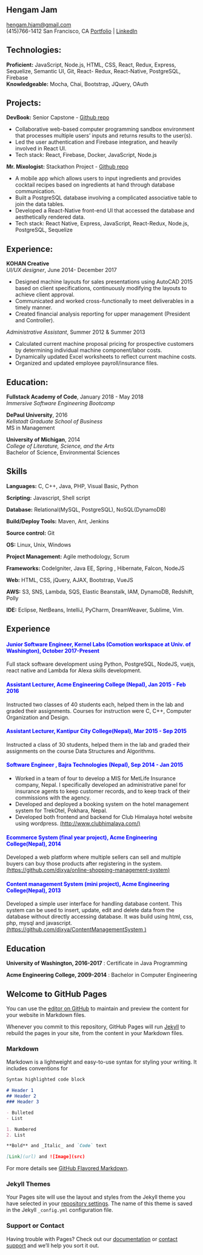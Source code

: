 
## Hengam Jam

hengam.hjam@gmail.com  
(415)766-1412 
San Francisco, CA 
[Portfolio](http://hengamjam.com/) | [LinkedIn](https://www.linkedin.com/in/hengam-jam-b7399a86/)

## Technologies:

**Proficient:** JavaScript, Node.js, HTML, CSS, React, Redux, Express, Sequelize, Semantic UI, Git, React- Redux, React-Native, PostgreSQL, Firebase  
**Knowledgeable:** Mocha, Chai, Bootstrap, JQuery, OAuth

## Projects:

**DevBook:** Senior Capstone - [Github repo](https://github.com/devbook-live/DevBook)

- Collaborative web-based computer programming sandbox environment that processes multiple users’ inputs and returns results to the user(s).
- Led the user authentication and Firebase integration, and heavily involved in React UI.
- Tech stack: React, Firebase, Docker, JavaScript, Node.js

**Mr. Mixologist:** Stackathon Project - [Github repo](https://github.com/MrMixologist)

- A mobile app which allows users to input ingredients and provides cocktail recipes based on ingredients at hand through database communication.
- Built a PostgreSQL database involving a complicated associative table to join the data tables.
- Developed a React-Native front-end UI that accessed the database and aesthetically rendered data.
- Tech stack: React Native, Express, JavaScript, React-Redux, Node.js, PostgreSQL, Sequelize

## Experience:

**KOHAN Creative**  
_UI/UX designer_, June 2014- December 2017

- Designed machine layouts for sales presentations using AutoCAD 2015 based on client specifications, continuously modifying the layouts to achieve client approval.
- Communicated and worked cross-functionally to meet deliverables in a timely manner.
- Created financial analysis reporting for upper management (President and Controller).

_Administrative Assistant_, Summer 2012 & Summer 2013

- Calculated current machine proposal pricing for prospective customers by determining individual machine component/labor costs.
- Dynamically updated Excel worksheets to reflect current machine costs.
- Organized and updated employee payroll/insurance files.

## Education:

**Fullstack Academy of Code**, January 2018 - May 2018  
_Immersive Software Engineering Bootcamp_

**DePaul University**, 2016  
_Kellstadt Graduate School of Business_  
MS in Management

**University of Michigan**, 2014  
_College of Literature, Science, and the Arts_  
Bachelor of Science, Environmental Sciences




## **Skills** 
**Languages:** C, C++, Java,  PHP, Visual Basic, Python 

**Scripting:** Javascript, Shell script

**Database:** Relational(MySQL, PostgreSQL), NoSQL(DynamoDB)

**Build/Deploy Tools:** Maven, Ant, Jenkins

**Source control:** Git

**OS:** Linux, Unix, Windows 

**Project Management:** Agile methodology, Scrum  

**Frameworks:** CodeIgniter, Java EE, Spring , Hibernate, Falcon, NodeJS

**Web:** HTML, CSS, jQuery, AJAX, Bootstrap, VueJS

**AWS:** S3, SNS, Lambda, SQS, Elastic Beanstalk, IAM, DynamoDB, Redshift, Polly

**IDE:** Eclipse, NetBeans, IntelliJ, PyCharm, DreamWeaver, Sublime, Vim.

## **Experience** 
#### <span style="color:blue">Junior Software Engineer, Kernel Labs (Comotion workspace at Univ. of Washington), October 2017-Present </span><br>
Full stack software development using Python, PostgreSQL, NodeJS, vuejs, react native and Lambda for Alexa skills development. 
#### <span style="color:blue">Assistant Lecturer, Acme Engineering College (Nepal), Jan 2015 - Feb 2016 </span><br>
Instructed two classes of 40 students each, helped them in the lab and graded their assignments. Courses for instruction were C, C++, Computer Organization and Design.<br>
#### <span style="color:blue">Assistant Lecturer, Kantipur City College(Nepal), Mar 2015 - Sep 2015 </span><br>
Instructed a class of 30 students, helped them in the lab and graded their assignments on the course Data Structures and Algorithms.<br>
#### <span style="color:blue">Software Engineer , Bajra Technologies (Nepal), Sep 2014 - Jan 2015 </span><br>
- Worked in a team of four to develop a MIS for MetLife Insurance company, Nepal. I specifically developed an administrative panel for insurance agents to keep customer records, and to keep track of their commissions with the agency.<br>
- Developed and deployed a booking system on the hotel management system for TrekOtel, Pokhara, Nepal.<br>
- Developed both frontend and backend for Club Himalaya hotel website using wordpress. [ (http://www.clubhimalaya.com/) ]() 
#### <span style="color:blue">Ecommerce System (final year project), Acme Engineering College(Nepal), 2014 </span><br>
Developed a web platform where multiple sellers can sell and multiple buyers can buy those products after registering in the system. [(https://github.com/dixya/online-shopping-management-system)]() <br>
#### <span style="color:blue">Content management System (mini project), Acme Engineering College(Nepal), 2013 </span><br>
Developed a simple user interface for handling database content. This system can be used to insert, update, edit and delete data from the database without directly accessing database. It was build using html, css, php, mysql and javascript. [ (https://github.com/dixya/ContentManagementSystem )]() <br>
## **Education**
**University of Washington, 2016-2017** : Certificate in Java Programming

**Acme Engineering College, 2009-2014** : Bachelor in Computer Engineering
































## Welcome to GitHub Pages

You can use the [editor on GitHub](https://github.com/HengamJam/Resume/edit/gh-pages/index.md) to maintain and preview the content for your website in Markdown files.

Whenever you commit to this repository, GitHub Pages will run [Jekyll](https://jekyllrb.com/) to rebuild the pages in your site, from the content in your Markdown files.

### Markdown

Markdown is a lightweight and easy-to-use syntax for styling your writing. It includes conventions for

```markdown
Syntax highlighted code block

# Header 1
## Header 2
### Header 3

- Bulleted
- List

1. Numbered
2. List

**Bold** and _Italic_ and `Code` text

[Link](url) and ![Image](src)
```

For more details see [GitHub Flavored Markdown](https://guides.github.com/features/mastering-markdown/).

### Jekyll Themes

Your Pages site will use the layout and styles from the Jekyll theme you have selected in your [repository settings](https://github.com/HengamJam/Resume/settings). The name of this theme is saved in the Jekyll `_config.yml` configuration file.

### Support or Contact

Having trouble with Pages? Check out our [documentation](https://docs.github.com/categories/github-pages-basics/) or [contact support](https://github.com/contact) and we’ll help you sort it out.
